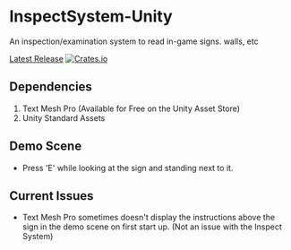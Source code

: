 # InspectSystem-Unity
An inspection/examination system to read in-game signs. walls, etc

[Latest Release](https://github.com/DuckBoss/InspectSystem-Unity/releases/latest)
[![Crates.io](https://img.shields.io/crates/l/rustc-serialize.svg)](https://github.com/DuckBoss/InspectSystem-Unity/blob/master/LICENSE)

## Dependencies
1) Text Mesh Pro (Available for Free on the Unity Asset Store)
2) Unity Standard Assets

## Demo Scene
- Press 'E' while looking at the sign and standing next to it.

## Current Issues
- Text Mesh Pro sometimes doesn't display the instructions above the sign in the demo scene on first start up.
(Not an issue with the Inspect System)
